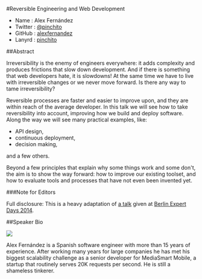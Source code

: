 #Reversible Engineering and Web Development

* Name      : Alex Fernández
* Twitter   : [@pinchito][]
* GitHub    : [alexfernandez][]
* Lanyrd    : [pinchito][]

##Abstract

Irreversibility is the enemy of engineers everywhere: it adds complexity and produces frictions
that slow down development. And if there is something that web developers hate, it is slowdowns!
At the same time we have to live with irreversible changes or we never move forward.
Is there any way to tame irreversibility?

Reversible processes are faster and easier to improve upon, and they are within reach of the average developer.
In this talk we will see how to take reversibility into account,
improving how we build and deploy software.
Along the way we will see many practical examples, like:

* API design,
* continuous deployment,
* decision making,

and a few others.

Beyond a few principles that explain why some things work and some don't,
the aim is to show the way forward: how to improve our existing toolset,
and how to evaluate tools and processes that have not even been invented yet.

###Note for Editors

Full disclosure: 
This is a heavy adaptation of [a talk](http://slides.com/alexfernandez/reversible-engineering)
given at [Berlin Expert Days 2014](http://bed-con.org/2014/talks/Reversible-Engineering-Going-Back-in-Time).

##Speaker Bio

![](https://raw.github.com/cascadiajs/2014.cascadiajs.com/master/images/alexfernandez.png)

Alex Fernández is a Spanish software engineer with more than 15 years of experience.
After working many years for large companies he has met his biggest scalability challenge
as a senior developer for MediaSmart Mobile,
a startup that routinely serves 20K requests per second.
He is still a shameless tinkerer.

[@pinchito]:http://twitter.com/pinchito
[alexfernandez]:http://github.com/alexfernandez
[pinchito]:http://lanyrd.com/profile/pinchito/

